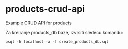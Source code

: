 # products-crud-api
Example CRUD API for products

Za kreiranje products_db baze, izvrsiti sledecu komandu:
```
psql -h localhost -a -f create_products_db.sql
```